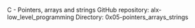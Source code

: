C - Pointers, arrays and strings
GitHub repository: alx-low_level_programming
Directory: 0x05-pointers_arrays_strings
